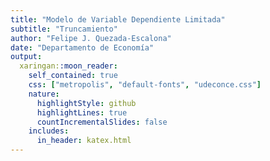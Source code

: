 ```yaml
---
title: "Modelo de Variable Dependiente Limitada"
subtitle: "Truncamiento"
author: "Felipe J. Quezada-Escalona"
date: "Departamento de Economía"
output: 
  xaringan::moon_reader:
    self_contained: true
    css: ["metropolis", "default-fonts", "udeconce.css"]
    nature:
      highlightStyle: github
      highlightLines: true
      countIncrementalSlides: false
    includes:
      in_header: katex.html
---
```

